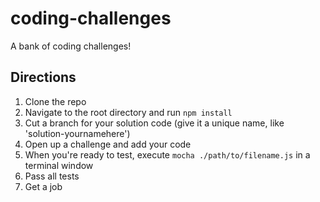 # coding-challenges

A bank of coding challenges!

## Directions

1. Clone the repo
1. Navigate to the root directory and run `npm install`
1. Cut a branch for your solution code (give it a unique name, like 'solution-yournamehere')
1. Open up a challenge and add your code
1. When you're ready to test, execute `mocha ./path/to/filename.js` in a terminal window
1. Pass all tests
1. Get a job
